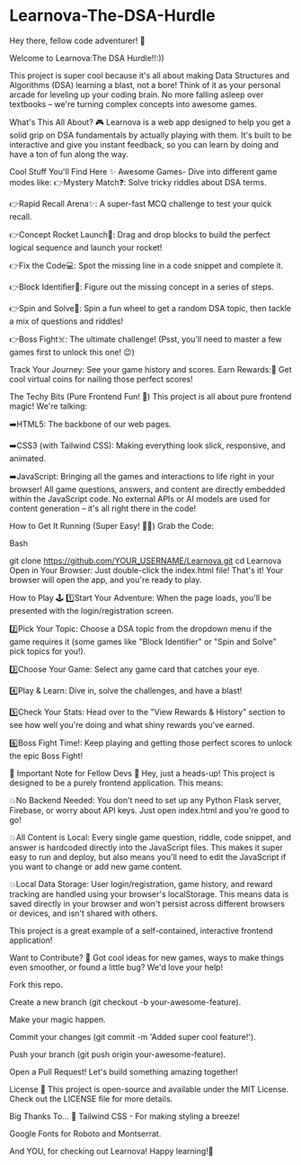 # Learnova-The-DSA-Hurdle
Hey there, fellow code adventurer! 👋

Welcome to Learnova:The DSA Hurdle!!:)) 

This project is super cool because it's all about making Data Structures and Algorithms (DSA) learning a blast, not a bore! Think of it as your personal arcade for leveling up your coding brain. No more falling asleep over textbooks – we're turning complex concepts into awesome games.

What's This All About? 🎮
Learnova is a web app designed to help you get a solid grip on DSA fundamentals by actually playing with them. It's built to be interactive and give you instant feedback, so you can learn by doing and have a ton of fun along the way.

Cool Stuff You'll Find Here ✨
Awesome Games- Dive into different game modes like:
👉Mystery Match❓: Solve tricky riddles about DSA terms.

👉Rapid Recall Arena✨: A super-fast MCQ challenge to test your quick recall.

👉Concept Rocket Launch🚀: Drag and drop blocks to build the perfect logical sequence and launch your rocket!

👉Fix the Code💻: Spot the missing line in a code snippet and complete it.

👉Block Identifier🧩: Figure out the missing concept in a series of steps.

👉Spin and Solve🎡: Spin a fun wheel to get a random DSA topic, then tackle a mix of questions and riddles!

👉Boss Fight☠️: The ultimate challenge! (Psst, you'll need to master a few games first to unlock this one! 😉)

Track Your Journey: See your game history and scores.
Earn Rewards:🏅 Get cool virtual coins for nailing those perfect scores!

The Techy Bits (Pure Frontend Fun! 🎉)
This project is all about pure frontend magic! We're talking:

➡️HTML5: The backbone of our web pages.

➡️CSS3 (with Tailwind CSS): Making everything look slick, responsive, and animated.

➡️JavaScript: Bringing all the games and interactions to life right in your browser! All game questions, answers, and content are directly embedded within the JavaScript code. No external APIs or AI models are used for content generation – it's all right there in the code!

How to Get It Running (Super Easy! 🏃‍♀️)
Grab the Code:

Bash

git clone https://github.com/YOUR_USERNAME/Learnova.git
cd Learnova
Open in Your Browser:
Just double-click the index.html file! That's it! Your browser will open the app, and you're ready to play.

How to Play 🕹️
1️⃣Start Your Adventure: When the page loads, you'll be presented with the login/registration screen.

2️⃣Pick Your Topic: Choose a DSA topic from the dropdown menu if the game requires it (some games like "Block Identifier" or "Spin and Solve" pick topics for you!).

3️⃣Choose Your Game: Select any game card that catches your eye.

4️⃣Play & Learn: Dive in, solve the challenges, and have a blast!

5️⃣Check Your Stats: Head over to the "View Rewards & History" section to see how well you're doing and what shiny rewards you've earned.

6️⃣Boss Fight Time!: Keep playing and getting those perfect scores to unlock the epic Boss Fight!

🚨 Important Note for Fellow Devs 🚨
Hey, just a heads-up! This project is designed to be a purely frontend application. This means:

💥No Backend Needed: You don't need to set up any Python Flask server, Firebase, or worry about API keys. Just open index.html and you're good to go!

💥All Content is Local: Every single game question, riddle, code snippet, and answer is hardcoded directly into the JavaScript files. This makes it super easy to run and deploy, but also means you'll need to edit the JavaScript if you want to change or add new game content.

💥Local Data Storage: User login/registration, game history, and reward tracking are handled using your browser's localStorage. This means data is saved directly in your browser and won't persist across different browsers or devices, and isn't shared with others.

This project is a great example of a self-contained, interactive frontend application!

Want to Contribute? 🤝
Got cool ideas for new games, ways to make things even smoother, or found a little bug? We'd love your help!

Fork this repo.

Create a new branch (git checkout -b your-awesome-feature).

Make your magic happen.

Commit your changes (git commit -m 'Added super cool feature!').

Push your branch (git push origin your-awesome-feature).

Open a Pull Request! Let's build something amazing together!

License 📄
This project is open-source and available under the MIT License. Check out the LICENSE file for more details.

Big Thanks To... 🙏
Tailwind CSS - For making styling a breeze!

Google Fonts for Roboto and Montserrat.

And YOU, for checking out Learnova! Happy learning!💟
